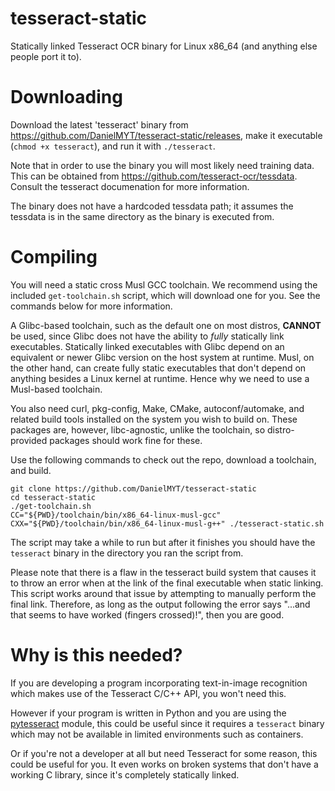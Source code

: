 # tesseract-static
Statically linked Tesseract OCR binary for Linux x86_64 (and anything else people port it to).

# Downloading
Download the latest 'tesseract' binary from https://github.com/DanielMYT/tesseract-static/releases, make it executable (`chmod +x tesseract`), and run it with `./tesseract`.

Note that in order to use the binary you will most likely need training data. This can be obtained from https://github.com/tesseract-ocr/tessdata. Consult the tesseract documenation for more information.

The binary does not have a hardcoded tessdata path; it assumes the tessdata is in the same directory as the binary is executed from.

# Compiling
You will need a static cross Musl GCC toolchain. We recommend using the included `get-toolchain.sh` script, which will download one for you. See the commands below for more information.

A Glibc-based toolchain, such as the default one on most distros, **CANNOT** be used, since Glibc does not have the ability to _fully_ statically link executables. Statically linked executables with Glibc depend on an equivalent or newer Glibc version on the host system at runtime. Musl, on the other hand, can create fully static executables that don't depend on anything besides a Linux kernel at runtime. Hence why we need to use a Musl-based toolchain.

You also need curl, pkg-config, Make, CMake, autoconf/automake, and related build tools installed on the system you wish to build on. These packages are, however, libc-agnostic, unlike the toolchain, so distro-provided packages should work fine for these.

Use the following commands to check out the repo, download a toolchain, and build.
```
git clone https://github.com/DanielMYT/tesseract-static
cd tesseract-static
./get-toolchain.sh
CC="${PWD}/toolchain/bin/x86_64-linux-musl-gcc" CXX="${PWD}/toolchain/bin/x86_64-linux-musl-g++" ./tesseract-static.sh
```
The script may take a while to run but after it finishes you should have the `tesseract` binary in the directory you ran the script from.

Please note that there is a flaw in the tesseract build system that causes it to throw an error when at the link of the final executable when static linking. This script works around that issue by attempting to manually perform the final link. Therefore, as long as the output following the error says "...and that seems to have worked (fingers crossed)!", then you are good.

# Why is this needed?
If you are developing a program incorporating text-in-image recognition which makes use of the Tesseract C/C++ API, you won't need this.

However if your program is written in Python and you are using the [pytesseract](https://pypi.org/project/pytesseract) module, this could be useful since it requires a `tesseract` binary which may not be available in limited environments such as containers.

Or if you're not a developer at all but need Tesseract for some reason, this could be useful for you. It even works on broken systems that don't have a working C library, since it's completely statically linked.
